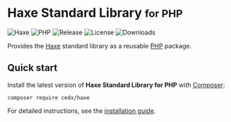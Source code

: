 # Haxe Standard Library <small>for PHP</small>
![Haxe](https://badgen.net/badge/haxe/%3E%3D4.0.5/green) ![PHP](https://badgen.net/packagist/php/cedx/haxe) ![Release](https://badgen.net/packagist/v/cedx/haxe) ![License](https://badgen.net/packagist/license/cedx/haxe) ![Downloads](https://badgen.net/packagist/dt/cedx/haxe)

Provides the [Haxe](https://haxe.org) standard library as a reusable [PHP](https://www.php.net) package.

## Quick start
Install the latest version of **Haxe Standard Library for PHP** with [Composer](https://getcomposer.org):

```shell
composer require cedx/haxe
```

For detailed instructions, see the [installation guide](installation.md).
